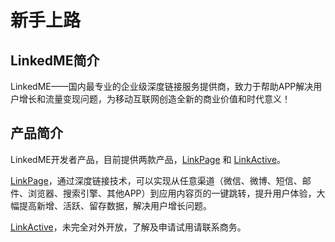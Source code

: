 # 新手上路

## LinkedME简介

LinkedME——国内最专业的企业级深度链接服务提供商，致力于帮助APP解决用户增长和流量变现问题，为移动互联网创造全新的商业价值和时代意义！

## 产品简介

LinkedME开发者产品，目前提供两款产品，[LinkPage](https://www.linkedme.cc/linkpage.html) 和 [LinkActive](https://www.linkedme.cc/linkactive.html)。

[LinkPage](https://www.linkedme.cc/linkpage.html)，通过深度链接技术，可以实现从任意渠道（微信、微博、短信、邮件、浏览器、搜索引擎、其他APP）到应用内容页的一键跳转，提升用户体验，大幅提高新增、活跃、留存数据，解决用户增长问题。

[LinkActive](https://www.linkedme.cc/linkactive.html)，未完全对外开放，了解及申请试用请联系商务。

